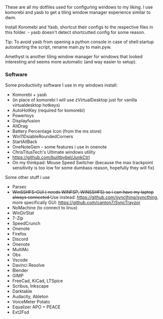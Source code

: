 These are all my dotfiles used for configuring windows to my liking. I use komorebi and yasb to get a tiling window manager experience similar to dwm. 

Install Koromebi and Yasb, shortcut their configs to the respective files in this folder. - yasb doesn't detect shortcutted config for some reason.

Tip: To avoid yasb from opening a python console in case of shell:startup autostarting the script, rename main.py to main.pyw.

Amethyst is another tiling window manager for windows that looked interesting and seems more automatic (and way easier to setup).

### Software

Some productivity software I use in my windows install:

* Komorebi + yasb
* (in place of komorebi I will use zVirtualDesktop just for vanilla virtualdesktop hotkeys)
* AutoHotKey (required for komorebi)
* Powertoys
* Displayfusion
* AltDrag
* Battery Percentage Icon (from the ms store)
* Win11DsiableRoundedCorners
* StartAllBack
* OneNoteGem - some features i use in onenote
* ChrisTitusTech's Ultimate windows utility
* https://github.com/builtbybel/JunkCtrl
* On my thinkpad: Mouse Speed Switcher (because the max trackpoint sensitivity is too low for some dumbass reason, hopefully they will fix)

Some other stuff i use
* Parsec
* <strike> WinSSHFS-GUI ( needs WINFSP, WINSSHFS) so i can have my laptop always connected </strike>
      Use instead: https://github.com/syncthing/syncthing, more specifically GUI: https://github.com/canton7/SyncTrayzor
* NoMachine (to connect to linux)
* WinDirStat
* 7-Zip
* SpeedCrunch
* Onenote
* Firefox
* Discord
* Onenote
* MultiMc
* Obs
* Vscode
* Davinci Resolve
* Blender
* GIMP
* FreeCad, KiCad, LTSpice
* Scribus, Inkscape
* Darktable 
* Audacity, Ableton
* VoiceMeter Potato
* Equalizer APO + PEACE
* Ext2Fsd
